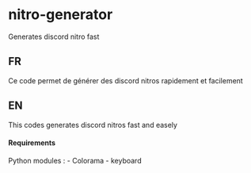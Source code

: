 # nitro-generator
Generates discord nitro fast
<h2>FR</h2>
Ce code permet de générer des discord nitros rapidement et facilement
<h2>EN</h2>
This codes generates discord nitros fast and easely
<h4>Requirements</h4>
Python modules :
- Colorama
- keyboard
